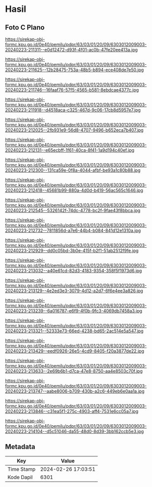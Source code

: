 # Hasil

## Foto C Plano

https://sirekap-obj-formc.kpu.go.id/0e40/pemilu/pdpr/63/03/01/20/09/6303012009003-20240223-211311--e0d12472-d93f-4f01-ac0b-47fe20ee413a.jpg

https://sirekap-obj-formc.kpu.go.id/0e40/pemilu/pdpr/63/03/01/20/09/6303012009003-20240223-211625--12b28475-753a-48b5-b894-ece408de7e50.jpg

https://sirekap-obj-formc.kpu.go.id/0e40/pemilu/pdpr/63/03/01/20/09/6303012009003-20240223-211746--16faaf76-57f5-4565-b581-8ebdcae4377c.jpg

https://sirekap-obj-formc.kpu.go.id/0e40/pemilu/pdpr/63/03/01/20/09/6303012009003-20240223-211918--d4518aca-c325-467d-9c06-17cb8d5957e7.jpg

https://sirekap-obj-formc.kpu.go.id/0e40/pemilu/pdpr/63/03/01/20/09/6303012009003-20240223-212025--2fb931e9-56d8-4707-9496-b652eca7b407.jpg

https://sirekap-obj-formc.kpu.go.id/0e40/pemilu/pdpr/63/03/01/20/09/6303012009003-20240223-212131--e65ecbff-1f61-40ca-8f41-1a9d194c40ef.jpg

https://sirekap-obj-formc.kpu.go.id/0e40/pemilu/pdpr/63/03/01/20/09/6303012009003-20240223-212300--131ca59e-0f8a-4044-afbf-be93a1c80b88.jpg

https://sirekap-obj-formc.kpu.go.id/0e40/pemilu/pdpr/63/03/01/20/09/6303012009003-20240223-212418--45681b99-880a-4d0d-b419-56ac565c1646.jpg

https://sirekap-obj-formc.kpu.go.id/0e40/pemilu/pdpr/63/03/01/20/09/6303012009003-20240223-212545--5326142f-74dc-4778-bc2f-9fae43f8bbca.jpg

https://sirekap-obj-formc.kpu.go.id/0e40/pemilu/pdpr/63/03/01/20/09/6303012009003-20240223-212732--7811856d-a7e6-44b4-b084-841d12e1310a.jpg

https://sirekap-obj-formc.kpu.go.id/0e40/pemilu/pdpr/63/03/01/20/09/6303012009003-20240223-212929--dd0c05bd-3b0e-415f-b2f1-51ab2512f9fe.jpg

https://sirekap-obj-formc.kpu.go.id/0e40/pemilu/pdpr/63/03/01/20/09/6303012009003-20240223-213032--a40e61cd-82d3-4183-9354-358f5f1973d6.jpg

https://sirekap-obj-formc.kpu.go.id/0e40/pemilu/pdpr/63/03/01/20/09/6303012009003-20240223-213129--4e2ed3e3-3079-4d12-a2d7-6f6e4ee3a826.jpg

https://sirekap-obj-formc.kpu.go.id/0e40/pemilu/pdpr/63/03/01/20/09/6303012009003-20240223-213239--6a016787-e6f9-4f0b-9fc3-4069db7458a3.jpg

https://sirekap-obj-formc.kpu.go.id/0e40/pemilu/pdpr/63/03/01/20/09/6303012009003-20240223-213321--52333e73-66ed-4238-bd65-2ac514e5a547.jpg

https://sirekap-obj-formc.kpu.go.id/0e40/pemilu/pdpr/63/03/01/20/09/6303012009003-20240223-213429--eedf0926-26e5-4cd9-8405-f20a3877de22.jpg

https://sirekap-obj-formc.kpu.go.id/0e40/pemilu/pdpr/63/03/01/20/09/6303012009003-20240223-213633--2e69b6b1-d7ca-47e8-8750-aa4e8503c70f.jpg

https://sirekap-obj-formc.kpu.go.id/0e40/pemilu/pdpr/63/03/01/20/09/6303012009003-20240223-213747--aabe8006-b709-430b-a2c6-449eb6e0aa1a.jpg

https://sirekap-obj-formc.kpu.go.id/0e40/pemilu/pdpr/63/03/01/20/09/6303012009003-20240223-213846--c31ea5f1-275c-4903-aff4-7531e6cc05a7.jpg

https://sirekap-obj-formc.kpu.go.id/0e40/pemilu/pdpr/63/03/01/20/09/6303012009003-20240223-214104--d5c51046-da55-48d0-8d39-3bb162ccb5e3.jpg


## Metadata

| Key        | Value               |
| ---------- | ------------------- |
| Time Stamp | 2024-02-26 17:03:51 |
| Kode Dapil | 6301                |




